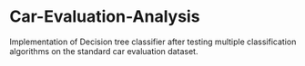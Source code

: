 # Car-Evaluation-Analysis
Implementation of Decision tree classifier after testing multiple classification algorithms on the standard car evaluation dataset.
